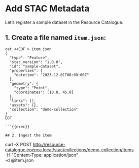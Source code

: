 # Add STAC Metadata

Let’s register a sample dataset in the Resource Catalogue.

## 1. Create a file named `item.json`:

```
cat <<EOF > item.json
{
  "type": "Feature",
  "stac_version": "1.0.0",
  "id": "sample-dataset",
  "properties": {
    "datetime": "2023-12-01T00:00:00Z"
  },
  "geometry": {
    "type": "Point",
    "coordinates": [10.0, 45.0]
  },
  "links": [],
  "assets": {},
  "collection": "demo-collection"
}
EOF

```{{exec}}

## 2. Ingest the item

```
curl -X POST http://resource-catalogue.eoepca.local/stac/collections/demo-collection/items \
  -H "Content-Type: application/json" \
  -d @item.json
```{{exec}}
